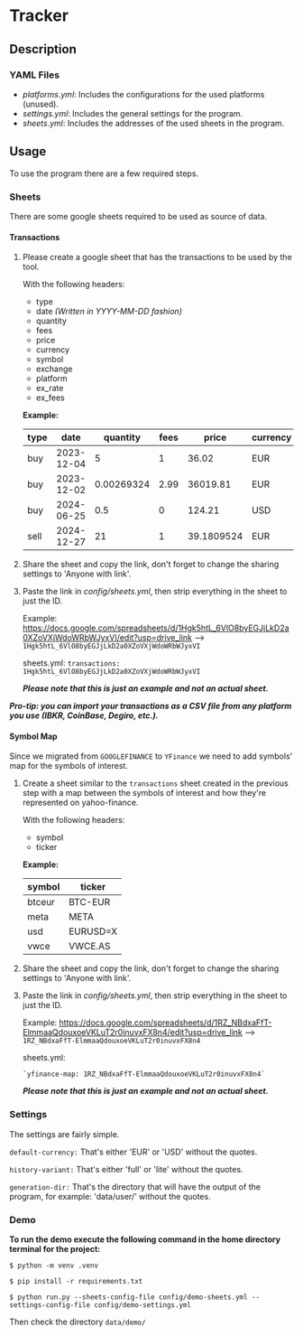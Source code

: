 # Tracker

## Description

### YAML Files

- *platforms.yml*: Includes the configurations for the used platforms (unused).
- *settings.yml*: Includes the general settings for the program.
- *sheets.yml*: Includes the addresses of the used sheets in the program.

## Usage

To use the program there are a few required steps.

### Sheets

There are some google sheets required to be used as source of data.

#### Transactions

1. Please create a google sheet that has the transactions to be used by the tool.

    With the following headers:

    - type
    - date *(Written in YYYY-MM-DD fashion)*
    - quantity
    - fees
    - price
    - currency
    - symbol
    - exchange
    - platform
    - ex_rate
    - ex_fees

    **Example:**

    | type | date | quantity | fees | price | currency | symbol | exchange | platform | ex_rate | ex_fees |
    |--------|-------|--------|-------|--------|-------|--------|-------|--------|-------|--------|
    | buy | 2023-12-04 | 5 | 1 | 36.02 | EUR | VEUR | AMS | Degiro | 1 | 0 |
    | buy | 2023-12-02 | 0.00269324 | 2.99 | 36019.81 | EUR | BTCEUR | NA | Coinbase | 1 | 0 |
    | buy | 2024-06-25 | 0.5 | 0 | 124.21 | USD | NVDA | NASDAQ | IBKR | 1.07055 | 2 |
    | sell | 2024-12-27 | 21 | 1 | 39.1809524 | EUR | VEUR | AMS | Degiro | 1 | 0 |

2. Share the sheet and copy the link, don't forget to change the sharing settings to 'Anyone with link'.

3. Paste the link in *config/sheets.yml*, then strip everything in the sheet to just the ID.

    Example:
    <https://docs.google.com/spreadsheets/d/1Hgk5htL_6VlO8byEGJjLkD2a0XZoVXjWdoWRbWJyxVI/edit?usp=drive_link> --> `1Hgk5htL_6VlO8byEGJjLkD2a0XZoVXjWdoWRbWJyxVI`

    sheets.yml:
    `transactions: 1Hgk5htL_6VlO8byEGJjLkD2a0XZoVXjWdoWRbWJyxVI`

    ***Please note that this is just an example and not an actual sheet.***

***Pro-tip: you can import your transactions as a CSV file from any platform you use (IBKR, CoinBase, Degiro, etc.).***

#### Symbol Map

Since we migrated from `GOOGLEFINANCE` to `YFinance` we need to add symbols' map for the symbols of interest.

1. Create a sheet similar to the  `transactions` sheet created in the previous step
with a map between the symbols of interest and how they're represented on yahoo-finance.

    With the following headers:

    - symbol
    - ticker

    **Example:**

    | symbol | ticker |
    |--------|-------|
    | btceur | BTC-EUR |
    | meta | META |
    | usd | EURUSD=X |
    | vwce | VWCE.AS |

2. Share the sheet and copy the link, don't forget to change the sharing settings to 'Anyone with link'.

3. Paste the link in *config/sheets.yml*, then strip everything in the sheet to just the ID.

    Example:
    <https://docs.google.com/spreadsheets/d/1RZ_NBdxaFfT-ElmmaaQdouxoeVKLuT2r0inuvxFX8n4/edit?usp=drive_link> --> `1RZ_NBdxaFfT-ElmmaaQdouxoeVKLuT2r0inuvxFX8n4`

    sheets.yml:

    ``
    `yfinance-map: 1RZ_NBdxaFfT-ElmmaaQdouxoeVKLuT2r0inuvxFX8n4`
    ``

    ***Please note that this is just an example and not an actual sheet.***

### Settings

The settings are fairly simple.

`default-currency:` That's either 'EUR' or 'USD' without the quotes.

`history-variant:` That's either 'full' or 'lite' without the quotes.

`generation-dir:` That's the directory that will have the output of the program, for example: 'data/user/' without the quotes.

### Demo

**To run the demo execute the following command in the home directory terminal for the project:**

``$ python -m venv .venv``

``$ pip install -r requirements.txt``

``$ python run.py --sheets-config-file config/demo-sheets.yml --settings-config-file config/demo-settings.yml``

Then check the directory `data/demo/`
